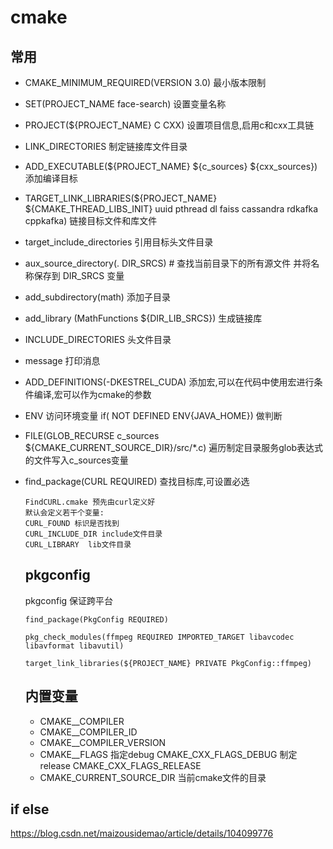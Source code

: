 # cmake

## 常用

- CMAKE_MINIMUM_REQUIRED(VERSION 3.0)   最小版本限制
- SET(PROJECT_NAME face-search)         设置变量名称
- PROJECT(${PROJECT_NAME} C CXX)        设置项目信息,启用c和cxx工具链
- LINK_DIRECTORIES    制定链接库文件目录
- ADD_EXECUTABLE(${PROJECT_NAME} ${c_sources} ${cxx_sources})    添加编译目标
- TARGET_LINK_LIBRARIES(${PROJECT_NAME} ${CMAKE_THREAD_LIBS_INIT} uuid pthread dl faiss cassandra rdkafka cppkafka)   链接目标文件和库文件
- target_include_directories 引用目标头文件目录
- aux_source_directory(. DIR_SRCS) # 查找当前目录下的所有源文件 并将名称保存到 DIR_SRCS 变量
- add_subdirectory(math)  添加子目录
- add_library (MathFunctions ${DIR_LIB_SRCS}) 生成链接库
- INCLUDE_DIRECTORIES 头文件目录
- message 打印消息
- ADD_DEFINITIONS(-DKESTREL_CUDA) 添加宏,可以在代码中使用宏进行条件编译,宏可以作为cmake的参数
- ENV 访问环境变量 if( NOT DEFINED ENV{JAVA_HOME}) 做判断
- FILE(GLOB_RECURSE c_sources ${CMAKE_CURRENT_SOURCE_DIR}/src/*.c)  遍历制定目录服务glob表达式的文件写入c_sources变量
- find_package(CURL REQUIRED)   查找目标库,可设置必选
  ```
  FindCURL.cmake 预先由curl定义好
  默认会定义若干个变量:
  CURL_FOUND 标识是否找到
  CURL_INCLUDE_DIR include文件目录
  CURL_LIBRARY  lib文件目录
  
  ```
  ## pkgconfig
  pkgconfig 保证跨平台
  ```
  find_package(PkgConfig REQUIRED)

  pkg_check_modules(ffmpeg REQUIRED IMPORTED_TARGET libavcodec libavformat libavutil)

  target_link_libraries(${PROJECT_NAME} PRIVATE PkgConfig::ffmpeg)
  ```
  
  ## 内置变量
  - CMAKE_<LANG>_COMPILER
  - CMAKE_<LANG>_COMPILER_ID
  - CMAKE_<LANG>_COMPILER_VERSION
  - CMAKE_<LANG>_FLAGS   指定debug CMAKE_CXX_FLAGS_DEBUG 制定release CMAKE_CXX_FLAGS_RELEASE
  - CMAKE_CURRENT_SOURCE_DIR 当前cmake文件的目录

## if else
  https://blog.csdn.net/maizousidemao/article/details/104099776


